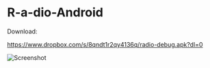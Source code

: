 # R-a-dio-Android

Download:

https://www.dropbox.com/s/8qndt1r2qy4136q/radio-debug.apk?dl=0

![Screenshot](http://i.imgur.com/tYcGmhY.png)
